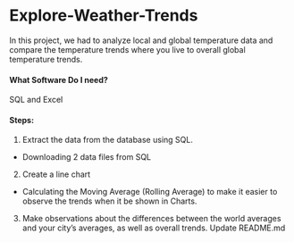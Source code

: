 # Explore-Weather-Trends
In this project, we had to analyze local and global temperature data and compare the temperature trends where you live to overall global temperature trends.
#### What Software Do I need?
SQL and Excel

#### Steps:
1. Extract the data from the database using SQL.
* Downloading 2 data files from SQL 
2. Create a line chart
* Calculating the Moving Average (Rolling Average) to make it easier to observe the trends when it be shown in Charts.
3. Make observations about the differences between the world averages and your city’s averages, as well as overall trends.
Update README.md
